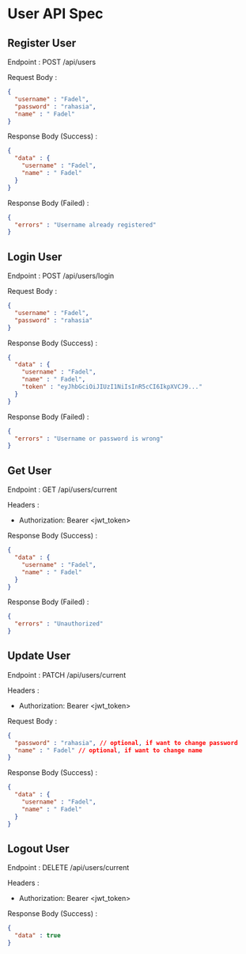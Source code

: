 # User API Spec

## Register User

Endpoint : POST /api/users

Request Body :

```json
{
  "username" : "Fadel",
  "password" : "rahasia",
  "name" : " Fadel"
}
```

Response Body (Success) :

```json
{
  "data" : {
    "username" : "Fadel",
    "name" : " Fadel"
  }
}
```

Response Body (Failed) :

```json
{
  "errors" : "Username already registered"
}
```

## Login User

Endpoint : POST /api/users/login

Request Body :

```json
{
  "username" : "Fadel",
  "password" : "rahasia"
}
```

Response Body (Success) :

```json
{
  "data" : {
    "username" : "Fadel",
    "name" : " Fadel",
    "token" : "eyJhbGciOiJIUzI1NiIsInR5cCI6IkpXVCJ9..."
  }
}
```

Response Body (Failed) :

```json
{
  "errors" : "Username or password is wrong"
}
```

## Get User

Endpoint : GET /api/users/current

Headers :
- Authorization: Bearer <jwt_token>

Response Body (Success) :

```json
{
  "data" : {
    "username" : "Fadel",
    "name" : " Fadel"
  }
}
```

Response Body (Failed) :

```json
{
  "errors" : "Unauthorized"
}
```

## Update User

Endpoint : PATCH /api/users/current

Headers :
- Authorization: Bearer <jwt_token>

Request Body :

```json
{
  "password" : "rahasia", // optional, if want to change password
  "name" : " Fadel" // optional, if want to change name
}
```

Response Body (Success) :

```json
{
  "data" : {
    "username" : "Fadel",
    "name" : " Fadel"
  }
}
```

## Logout User

Endpoint : DELETE /api/users/current

Headers :
- Authorization: Bearer <jwt_token>

Response Body (Success) :

```json
{
  "data" : true
}
```